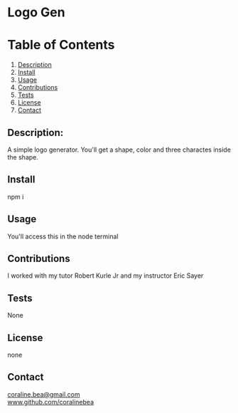 # Logo Gen
  
  # Table of Contents
1. [Description](#description)
2. [Install](#install)
3. [Usage](#usage)
4. [Contributions](#contributions)
5. [Tests](#tests)
6. [License](#license)
7. [Contact](#contact)
## Description:
A simple logo generator. You'll get a shape, color and three charactes inside the shape.
## Install
npm i 
## Usage
You'll access this in the node terminal
## Contributions 
I worked with my tutor Robert Kurle Jr and my instructor Eric Sayer
## Tests
None
## License
none
## Contact
coraline.bea@gmail.com
<br>
www.github.com/coralinebea
